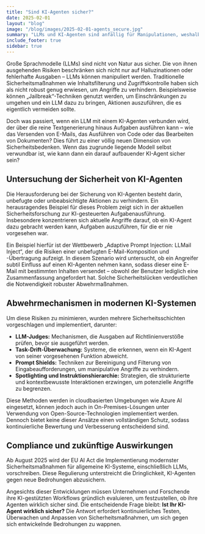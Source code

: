 ```yaml
---
title: "Sind KI-Agenten sicher?"
date: 2025-02-01
layout: "blog"
image: "/blog/images/2025-02-01-agents_secure.jpg"
summary: "LLMs und KI-Agenten sind anfällig für Manipulationen, weshalb robuste Sicherheitsmaßnahmen, kontinuierliche Überwachung und die Einhaltung neuer regulatorischer Anforderungen wie dem EU AI Act entscheidend sind."
include_footer: true
sidebar: true
---
```


Große Sprachmodelle (LLMs) sind nicht von Natur aus sicher. Die von ihnen ausgehenden Risiken beschränken sich nicht nur auf Halluzinationen oder fehlerhafte Ausgaben – LLMs können manipuliert werden. Traditionelle Sicherheitsmaßnahmen wie Inhaltsfilterung und Zugriffskontrolle haben sich als nicht robust genug erwiesen, um Angriffe zu verhindern. Beispielsweise können „Jailbreak“-Techniken genutzt werden, um Einschränkungen zu umgehen und ein LLM dazu zu bringen, Aktionen auszuführen, die es eigentlich vermeiden sollte.

Doch was passiert, wenn ein LLM mit einem KI-Agenten verbunden wird, der über die reine Textgenerierung hinaus Aufgaben ausführen kann – wie das Versenden von E-Mails, das Ausführen von Code oder das Bearbeiten von Dokumenten? Dies führt zu einer völlig neuen Dimension von Sicherheitsbedenken. Wenn das zugrunde liegende Modell selbst verwundbar ist, wie kann dann ein darauf aufbauender KI-Agent sicher sein?

## Untersuchung der Sicherheit von KI-Agenten
Die Herausforderung bei der Sicherung von KI-Agenten besteht darin, unbefugte oder unbeabsichtigte Aktionen zu verhindern. Ein herausragendes Beispiel für dieses Problem zeigt sich in der aktuellen Sicherheitsforschung zur KI-gesteuerten Aufgabenausführung. Insbesondere konzentrieren sich aktuelle Angriffe darauf, ob ein KI-Agent dazu gebracht werden kann, Aufgaben auszuführen, für die er nie vorgesehen war.

Ein Beispiel hierfür ist der Wettbewerb „Adaptive Prompt Injection: LLMail Inject“, der die Risiken einer unbefugten E-Mail-Komposition und -Übertragung aufzeigt. In diesem Szenario wird untersucht, ob ein Angreifer subtil Einfluss auf einen KI-Agenten nehmen kann, sodass dieser eine E-Mail mit bestimmten Inhalten versendet – obwohl der Benutzer lediglich eine Zusammenfassung angefordert hat. Solche Sicherheitslücken verdeutlichen die Notwendigkeit robuster Abwehrmaßnahmen.

## Abwehrmechanismen in modernen KI-Systemen
Um diese Risiken zu minimieren, wurden mehrere Sicherheitsschichten vorgeschlagen und implementiert, darunter:

- **LLM-Judges:** Mechanismen, die Ausgaben auf Richtlinienverstöße prüfen, bevor sie ausgeführt werden.
- **Task-Drift-Überwachung:** Systeme, die erkennen, wenn ein KI-Agent von seiner vorgesehenen Funktion abweicht.
- **Prompt Shields:** Techniken zur Bereinigung und Filterung von Eingabeaufforderungen, um manipulative Angriffe zu verhindern.
- **Spotlighting und Instruktionshierarchie:** Strategien, die strukturierte und kontextbewusste Interaktionen erzwingen, um potenzielle Angriffe zu begrenzen.

Diese Methoden werden in cloudbasierten Umgebungen wie Azure AI eingesetzt, können jedoch auch in On-Premises-Lösungen unter Verwendung von Open-Source-Technologien implementiert werden. Dennoch bietet keine dieser Ansätze einen vollständigen Schutz, sodass kontinuierliche Bewertung und Verbesserung entscheidend sind.

## Compliance und zukünftige Auswirkungen
Ab August 2025 wird der EU AI Act die Implementierung modernster Sicherheitsmaßnahmen für allgemeine KI-Systeme, einschließlich LLMs, vorschreiben. Diese Regulierung unterstreicht die Dringlichkeit, KI-Agenten gegen neue Bedrohungen abzusichern.

Angesichts dieser Entwicklungen müssen Unternehmen und Forschende ihre KI-gestützten Workflows gründlich evaluieren, um festzustellen, ob ihre Agenten wirklich sicher sind. Die entscheidende Frage bleibt: **Ist Ihr KI-Agent wirklich sicher?** Die Antwort erfordert kontinuierliches Testen, Überwachen und Anpassen von Sicherheitsmaßnahmen, um sich gegen sich entwickelnde Bedrohungen zu wappnen.
